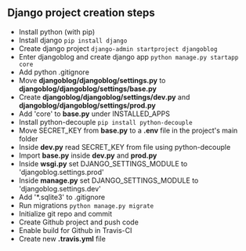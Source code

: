 Django project creation steps
--------------------
- Install python (with pip)
- Install django `pip install django`
- Create django project `django-admin startproject djangoblog`
- Enter djangoblog and create django app `python manage.py startapp core`
- Add python .gitignore
- Move **djangoblog/djangoblog/settings.py** to **djangoblog/djangoblog/settings/base.py**
- Create **djangoblog/djangoblog/settings/dev.py** and **djangoblog/djangoblog/settings/prod.py**
- Add 'core' to **base.py** under INSTALLED_APPS
- Install python-decouple `pip install python-decouple`
- Move SECRET_KEY from **base.py** to a **.env** file in the project's main folder
- Inside **dev.py** read SECRET_KEY from file using python-decouple
- Import **base.py** inside **dev.py** and **prod.py**
- Inside **wsgi.py** set DJANGO_SETTINGS_MODULE to 'djangoblog.settings.prod'
- Inside **manage.py** set DJANGO_SETTINGS_MODULE to 'djangoblog.settings.dev'
- Add '\*.sqlite3' to .gitignore
- Run migrations `python manage.py migrate`
- Initialize git repo and commit
- Create Github project and push code
- Enable build for Github in Travis-CI
- Create new **.travis.yml** file
